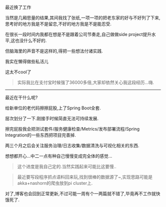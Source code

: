 最近换了工作  

当然是几厢思量的结果,其间我找了张纸,一项一项的把老东家的好与不好列了下来,思考好的地方我是不是留恋,不好的地方我是不是能忍受. 

在很长一段时间内我都在想是不是跟着公司节奏走,自己做做side project提升水平,这也没什么不好的. 

但脑海里的声音不是这样的,得把一些想法付诸实践.  

我实在懒得做些私活儿  

这太不cool了  

> 实际我比在支付宝时候强了36000多倍,大家却依然关心我这段经历...嗨. 

- - - - -- 

最近在干什么呢? 

给新单位的老代码擦擦屁股,上了Spring Boot全套. 

层次划分了一下.刚接手时候简直无法可持续发展. 

擦完屁股我会把测试套件/服务健康检查/Metrics/发布部署流程/Spring Integration的一些东西把项目完善掉. 

两三个月之后会关注服务治理/日志收集/数据清洗与可视化相关的东西. 

想想都开心...中二一点有种自己慢慢变成完全体的感觉... 

> 这个进度是我自己定的.当然实践起来可能比这要慢.. 

> 最近要写段程序抓点语料回来玩,找到很棒的数据源了~,实现思路可能是akka+nashorn的爬虫放到pi cluster上.   


对了,博客也会回到正常更新,不过可能一周有个一两篇就不错了,毕竟再不工作就快饿死了. 





  
